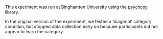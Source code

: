 This experiment was run at Binghamton University using the [psychopy](http://www.psychopy.org/) library.

In the original version of the experiment, we tested a 'diagonal' category condition, but stopped data collection early on because participants did not appear to learn the category. 